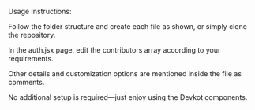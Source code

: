 Usage Instructions:

Follow the folder structure and create each file as shown, or simply clone the repository.

In the auth.jsx page, edit the contributors array according to your requirements.

Other details and customization options are mentioned inside the file as comments.

No additional setup is required—just enjoy using the Devkot components.
